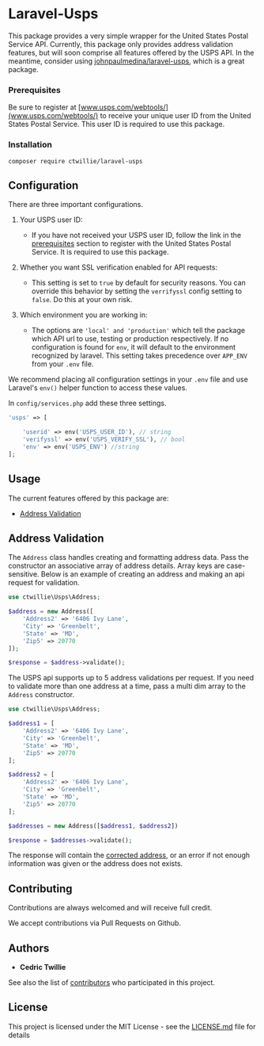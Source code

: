 # Laravel-Usps

This package provides a very simple wrapper for the United States Postal Service API. Currently, this package only provides address validation features, but will soon comprise all features offered by the USPS API. In the meantime, consider using [johnpaulmedina/laravel-usps](https://github.com/johnpaulmedina/laravel-usps), which is a great package.

### Prerequisites

Be sure to register at [www.usps.com/webtools/](www.usps.com/webtools/) to receive your unique user ID
from the United States Postal Service. This user ID is required to use this package.

### Installation

```
composer require ctwillie/laravel-usps
```

## Configuration

There are three important configurations.
1. Your USPS user ID:
    - If you have not received your USPS user ID, follow the link in the [prerequisites](#Prerequisites) section  to register with the 
      United States Postal Service. It is required to use this package.

2. Whether you want SSL verification enabled for API requests:
    - This setting is set to `true` by default for security reasons. You can override this behavior by setting the `verrifyssl` config     setting to `false`.   Do this at your own risk.

3. Which environment you are working in:
	- The options are `'local' and 'production'` which tell the package which API url to use, testing or production respectively. If no configuration is found     for `env`, it will default to the environment recognized by laravel. This setting takes precedence over `APP_ENV` from your `.env` file.

We recommend placing all configuration settings in your `.env` file and use Laravel's `env()` helper function to access these values.

In `config/services.php` add these three settings.

```php
'usps' => [

    'userid' => env('USPS_USER_ID'), // string
    'verifyssl' => env('USPS_VERIFY_SSL'), // bool
    'env' => env('USPS_ENV') //string
];
```

## Usage

The current features offered by this package are:
 - [Address Validation](#Address-Validation) 


## Address Validation

The `Address` class handles creating and formatting address data. Pass the constructor an associative array of address details. Array keys are case-sensitive.
Below is an example of creating an address and making an api request for validation.

```php
use ctwillie\Usps\Address;

$address = new Address([
    'Address2' => '6406 Ivy Lane',
    'City' => 'Greenbelt',
    'State' => 'MD',
    'Zip5' => 20770
]);

$response = $address->validate();
```
The USPS api supports up to 5 address validations per request. If you need to validate more than one address at a time, pass a multi dim array to the `Address` constructor.

```php
use ctwillie\Usps\Address;

$address1 = [
    'Address2' => '6406 Ivy Lane',
    'City' => 'Greenbelt',
    'State' => 'MD',
    'Zip5' => 20770
];

$address2 = [
    'Address2' => '6406 Ivy Lane',
    'City' => 'Greenbelt',
    'State' => 'MD',
    'Zip5' => 20770
];

$addresses = new Address([$address1, $address2])

$response = $addresses->validate();
```

The response will contain the [corrected address](https://www.usps.com/business/web-tools-apis/address-information-api.pdf), or an error if not enough information was given or the address does not exists.

## Contributing

Contributions are always welcomed and will receive full credit.

We accept contributions via Pull Requests on Github.

## Authors

* **Cedric Twillie**

See also the list of [contributors](https://github.com/ctwillie/laravel-usps/graphs/contributors) who participated in this project.

## License

This project is licensed under the MIT License - see the [LICENSE.md](LICENSE.md) file for details

